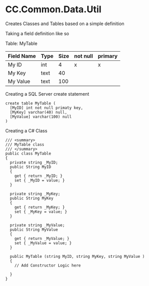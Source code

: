CC.Common.Data.Util
===================

Creates Classes and Tables based on a simple definition

Taking a field definition like so

Table: MyTable

|Field Name|Type|Size|not null|primary|
|---------|----|----|--------|-------|
|My ID|int|4|x|x|
|My Key|text|40|||
|My Value|text|100|||


Creating a SQL Server create statement
```
create table MyTable (
  [MyID] int not null primaty key,
  [MyKey] varchar(40) null,
  [MyValue] varchar(100) null
)
```

Creating a C# Class
```
/// <summary>
/// MyTable class
/// </summary>
public class MyTable
{
  private string _MyID;
  public String MyID
  {
    get { return _MyID; }
    set { _MyID = value; }
  }

  private string _MyKey;
  public String MyKey
  {
    get { return _MyKey; }
    set { _MyKey = value; }
  }

  private string _MyValue;
  public String MyValue
  {
    get { return _MyValue; }
    set { _MyValue = value; }
  }

  public MyTable (string MyID, string MyKey, string MyValue )
  {
    // Add Constructor Logic here

  }
}
```